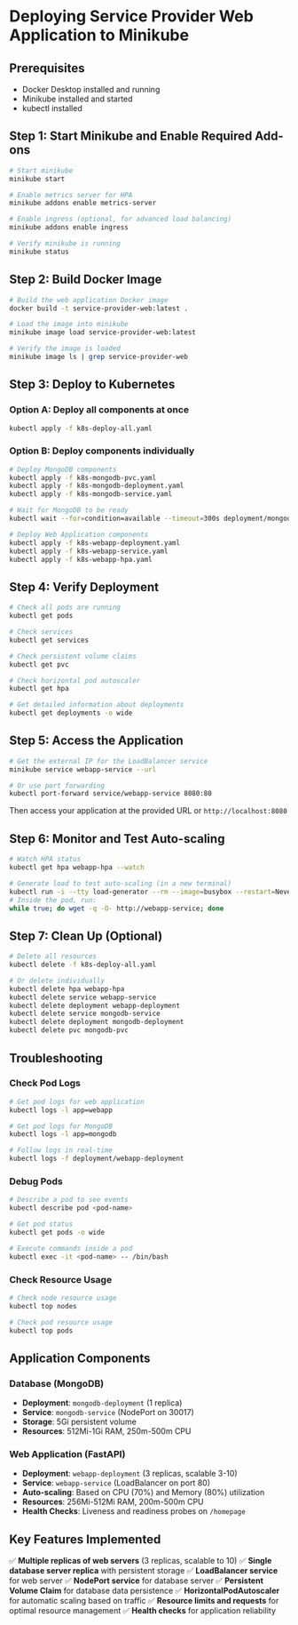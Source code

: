 # Deploying Service Provider Web Application to Minikube

## Prerequisites
- Docker Desktop installed and running
- Minikube installed and started
- kubectl installed

## Step 1: Start Minikube and Enable Required Add-ons

```bash
# Start minikube
minikube start

# Enable metrics server for HPA
minikube addons enable metrics-server

# Enable ingress (optional, for advanced load balancing)
minikube addons enable ingress

# Verify minikube is running
minikube status
```

## Step 2: Build Docker Image

```bash
# Build the web application Docker image
docker build -t service-provider-web:latest .

# Load the image into minikube
minikube image load service-provider-web:latest

# Verify the image is loaded
minikube image ls | grep service-provider-web
```

## Step 3: Deploy to Kubernetes

### Option A: Deploy all components at once
```bash
kubectl apply -f k8s-deploy-all.yaml
```

### Option B: Deploy components individually
```bash
# Deploy MongoDB components
kubectl apply -f k8s-mongodb-pvc.yaml
kubectl apply -f k8s-mongodb-deployment.yaml
kubectl apply -f k8s-mongodb-service.yaml

# Wait for MongoDB to be ready
kubectl wait --for=condition=available --timeout=300s deployment/mongodb-deployment

# Deploy Web Application components
kubectl apply -f k8s-webapp-deployment.yaml
kubectl apply -f k8s-webapp-service.yaml
kubectl apply -f k8s-webapp-hpa.yaml
```

## Step 4: Verify Deployment

```bash
# Check all pods are running
kubectl get pods

# Check services
kubectl get services

# Check persistent volume claims
kubectl get pvc

# Check horizontal pod autoscaler
kubectl get hpa

# Get detailed information about deployments
kubectl get deployments -o wide
```

## Step 5: Access the Application

```bash
# Get the external IP for the LoadBalancer service
minikube service webapp-service --url

# Or use port forwarding
kubectl port-forward service/webapp-service 8080:80
```

Then access your application at the provided URL or `http://localhost:8080`

## Step 6: Monitor and Test Auto-scaling

```bash
# Watch HPA status
kubectl get hpa webapp-hpa --watch

# Generate load to test auto-scaling (in a new terminal)
kubectl run -i --tty load-generator --rm --image=busybox --restart=Never -- /bin/sh
# Inside the pod, run:
while true; do wget -q -O- http://webapp-service; done
```

## Step 7: Clean Up (Optional)

```bash
# Delete all resources
kubectl delete -f k8s-deploy-all.yaml

# Or delete individually
kubectl delete hpa webapp-hpa
kubectl delete service webapp-service
kubectl delete deployment webapp-deployment
kubectl delete service mongodb-service
kubectl delete deployment mongodb-deployment
kubectl delete pvc mongodb-pvc
```

## Troubleshooting

### Check Pod Logs
```bash
# Get pod logs for web application
kubectl logs -l app=webapp

# Get pod logs for MongoDB
kubectl logs -l app=mongodb

# Follow logs in real-time
kubectl logs -f deployment/webapp-deployment
```

### Debug Pods
```bash
# Describe a pod to see events
kubectl describe pod <pod-name>

# Get pod status
kubectl get pods -o wide

# Execute commands inside a pod
kubectl exec -it <pod-name> -- /bin/bash
```

### Check Resource Usage
```bash
# Check node resource usage
kubectl top nodes

# Check pod resource usage
kubectl top pods
```

## Application Components

### Database (MongoDB)
- **Deployment**: `mongodb-deployment` (1 replica)
- **Service**: `mongodb-service` (NodePort on 30017)
- **Storage**: 5Gi persistent volume
- **Resources**: 512Mi-1Gi RAM, 250m-500m CPU

### Web Application (FastAPI)
- **Deployment**: `webapp-deployment` (3 replicas, scalable 3-10)
- **Service**: `webapp-service` (LoadBalancer on port 80)
- **Auto-scaling**: Based on CPU (70%) and Memory (80%) utilization
- **Resources**: 256Mi-512Mi RAM, 200m-500m CPU
- **Health Checks**: Liveness and readiness probes on `/homepage`

## Key Features Implemented

✅ **Multiple replicas of web servers** (3 replicas, scalable to 10)
✅ **Single database server replica** with persistent storage
✅ **LoadBalancer service** for web server
✅ **NodePort service** for database server
✅ **Persistent Volume Claim** for database data persistence
✅ **HorizontalPodAutoscaler** for automatic scaling based on traffic
✅ **Resource limits and requests** for optimal resource management
✅ **Health checks** for application reliability 
